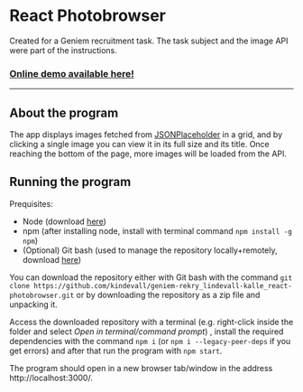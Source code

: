 # React Photobrowser
Created for a Geniem recruitment task. The task subject and the image API were part of the instructions.
### [Online demo available here!](https://geniem-react-photobrowser.herokuapp.com/)

---

## About the program
The app displays images fetched from [JSONPlaceholder](http://jsonplaceholder.typicode.com/) in a grid, and by clicking a single image you can view it in its full size and its title. Once reaching the bottom of the page, more images will be loaded from the API.



## Running the program
Prequisites:

- Node (download [here](https://nodejs.org/en/download/))
- npm (after installing node, install with terminal command `npm install -g npm`)
- (Optional) Git bash (used to manage the repository locally+remotely, download [here](https://git-scm.com/download/win))

You can download the repository either with Git bash with the command `git clone https://github.com/kindevall/geniem-rekry_lindevall-kalle_react-photobrowser.git` or by downloading the repository as a zip file and unpacking it.

Access the downloaded repository with a terminal (e.g. right-click inside the folder and select *Open in terminal/command prompt*) , install the required dependencies with the command `npm i` (or `npm i --legacy-peer-deps` if you get errors) and after that run the program with `npm start`.

The program should open in a new browser tab/window in the address http://localhost:3000/.
